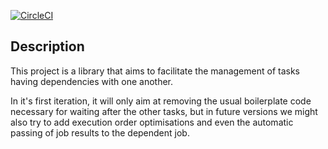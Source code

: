 [![CircleCI](https://circleci.com/gh/Hacker-Peers/DependencyExecutorService.svg?style=shield)](https://circleci.com/gh/Hacker-Peers/DependencyExecutorService)

## Description
This project is a library that aims to facilitate the management of tasks having dependencies with one another.

In it's first iteration, it will only aim at removing the usual boilerplate code necessary for waiting after the other tasks, but in future versions we might also try to add execution order optimisations and even the automatic passing of job results to the dependent job.